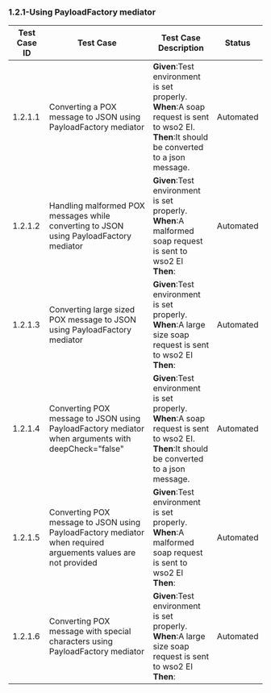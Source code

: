 ### 1.2.1-Using PayloadFactory mediator


| Test Case ID| Test Case| Test Case Description| Status|
| ----------| --------| ----------| ------|
| 1.2.1.1| Converting a POX message to JSON using PayloadFactory mediator| **Given**:Test environment is set properly. </br> **When**:A soap request is sent to wso2 EI. </br> **Then**:It should be converted to a json message.| Automated|
| 1.2.1.2| Handling malformed POX messages while converting to JSON using PayloadFactory mediator| **Given**:Test environment is set properly. </br> **When**:A malformed soap request is sent to wso2 EI</br> **Then**:| Automated|
| 1.2.1.3| Converting large sized POX message to JSON using PayloadFactory mediator| **Given**:Test environment is set properly. </br> **When**:A large size soap request is sent to wso2 EI</br> **Then**:| Automated|
| 1.2.1.4| Converting POX message to JSON using PayloadFactory mediator when arguments with deepCheck="false"| **Given**:Test environment is set properly. </br> **When**:A soap request is sent to wso2 EI. </br> **Then**:It should be converted to a json message.| Automated|
| 1.2.1.5| Converting POX message to JSON using PayloadFactory mediator when required arguements values are not provided| **Given**:Test environment is set properly. </br> **When**:A malformed soap request is sent to wso2 EI</br> **Then**:| Automated|
| 1.2.1.6| Converting POX message with special characters using PayloadFactory mediator| **Given**:Test environment is set properly. </br> **When**:A large size soap request is sent to wso2 EI</br> **Then**:| Automated|

